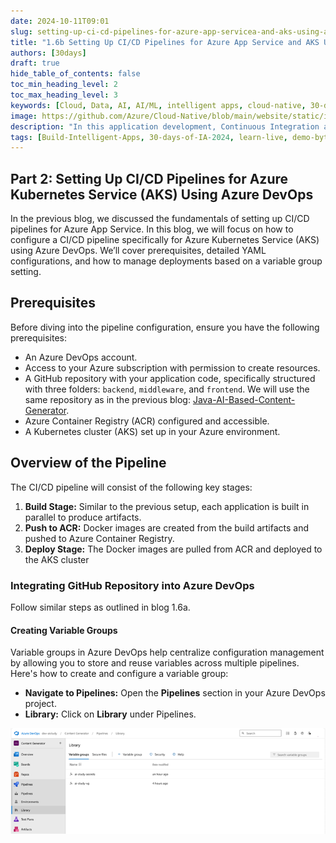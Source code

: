 ```yaml
---
date: 2024-10-11T09:01
slug: setting-up-ci-cd-pipelines-for-azure-app-servicea-and-aks-using-azure-devops-2
title: "1.6b Setting Up CI/CD Pipelines for Azure App Service and AKS Using Azure DevOps Part 2"
authors: [30days]
draft: true
hide_table_of_contents: false
toc_min_heading_level: 2
toc_max_heading_level: 3
keywords: [Cloud, Data, AI, AI/ML, intelligent apps, cloud-native, 30-days-2024, 30-days, enterprise apps, digital experiences, app modernization, serverless, ai apps]
image: https://github.com/Azure/Cloud-Native/blob/main/website/static/img/ogImage.png
description: "In this application development, Continuous Integration and Continuous Deployment (CI/CD) play a vital role in streamlining workflows and ensuring rapid delivery of software." 
tags: [Build-Intelligent-Apps, 30-days-of-IA-2024, learn-live, demo-bytes, community-gallery, azure-kubernetes-service, azure-functions, azure-openai, azure-container-apps, azure-cosmos-db, github-copilot, github-codespaces, github-actions]
---
```


<head> 
  <meta property="og:url" content="https://azure.github.io/cloud-native/setting-up-ci-cd-pipelines-for-azure-app-servicea-and-aks-using-azure-devops-2"/>
  <meta property="og:type" content="website"/>
  <meta property="og:title" content="**Build Intelligent Apps | AI Apps on Azure"/>
  <meta property="og:description" content="In this application development, Continuous Integration and Continuous Deployment (CI/CD) play a vital role in streamlining workflows and ensuring rapid delivery of software.  "/>
  <meta property="og:image" content="https://github.com/Azure/Cloud-Native/blob/main/website/static/img/ogImage.png"/>
  <meta name="twitter:url" content="https://azure.github.io/Cloud-Native/setting-up-ci-cd-pipelines-for-azure-app-servicea-and-aks-using-azure-devops-2" />
  <meta name="twitter:title" content="**Build Intelligent Apps | AI Apps on Azure" />
  <meta name="twitter:description" content="In this application development, Continuous Integration and Continuous Deployment (CI/CD) play a vital role in streamlining workflows and ensuring rapid delivery of software." />
  <meta name="twitter:image" content="https://azure.github.io/Cloud-Native/img/ogImage.png" />
  <meta name="twitter:card" content="summary_large_image" />
  <meta name="twitter:creator" content="@devanshidiaries" />
  <link rel="canonical" href="https://azure.github.io/Cloud-Native/30-days-of-ia-2024/setting-up-ci-cd-pipelines-for-azure-app-servicea-and-aks-using-azure-devops-2" />
</head>

<!-- End METADATA -->
## Part 2: Setting Up CI/CD Pipelines for Azure Kubernetes Service (AKS) Using Azure DevOps

In the previous blog, we discussed the fundamentals of setting up CI/CD pipelines for Azure App Service. In this blog, we will focus on how to configure a CI/CD pipeline specifically for Azure Kubernetes Service (AKS) using Azure DevOps. We’ll cover prerequisites, detailed YAML configurations, and how to manage deployments based on a variable group setting.

## Prerequisites

Before diving into the pipeline configuration, ensure you have the following prerequisites:

- An Azure DevOps account.
- Access to your Azure subscription with permission to create resources.
- A GitHub repository with your application code, specifically structured with three folders: `backend`, `middleware`, and `frontend`. We will use the same repository as in the previous blog: [Java-AI-Based-Content-Generator](https://github.com/Azure-Samples/Java-AI-Based-Content-Generator).
- Azure Container Registry (ACR) configured and accessible.
- A Kubernetes cluster (AKS) set up in your Azure environment.

## Overview of the Pipeline

The CI/CD pipeline will consist of the following key stages:

1. **Build Stage:** Similar to the previous setup, each application is built in parallel to produce artifacts.
2. **Push to ACR:** Docker images are created from the build artifacts and pushed to Azure Container Registry.
3. **Deploy Stage:** The Docker images are pulled from ACR and deployed to the AKS cluster

### Integrating GitHub Repository into Azure DevOps

Follow similar steps as outlined in blog 1.6a.

#### Creating Variable Groups

Variable groups in Azure DevOps help centralize configuration management by allowing you to store and reuse variables across multiple pipelines. Here's how to create and configure a variable group:

- **Navigate to Pipelines:** Open the **Pipelines** section in your Azure DevOps project.
- **Library:** Click on **Library** under Pipelines.

![screenshot of Library in Azure DevOps project](../../static/img/30-days-of-ia-2024/blogs/2024-10-11/1-6b-1.png)

